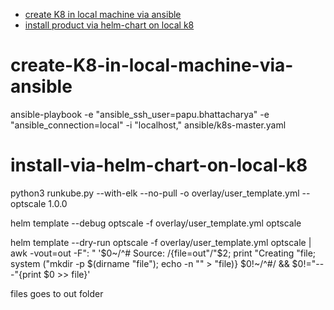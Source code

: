 - [create K8 in local machine via ansible](#create-K8-in-local-machine-via-ansible)
- [install product via helm-chart on local k8 ](#install-via-helm-chart-on-local-k8)

# create-K8-in-local-machine-via-ansible

ansible-playbook -e "ansible_ssh_user=papu.bhattacharya"  -e "ansible_connection=local"  -i "localhost," ansible/k8s-master.yaml

# install-via-helm-chart-on-local-k8 
python3 runkube.py --with-elk  --no-pull -o overlay/user_template.yml -- optscale  1.0.0

helm template --debug optscale  -f overlay/user_template.yml  optscale

helm template  --dry-run  optscale  -f overlay/user_template.yml  optscale | awk -vout=out -F": " '$0~/^# Source: /{file=out"/"$2; print "Creating "file; system ("mkdir -p $(dirname "file"); echo -n "" > "file)} $0!~/^#/ && $0!="---"{print $0 >> file}'

files goes to out folder
